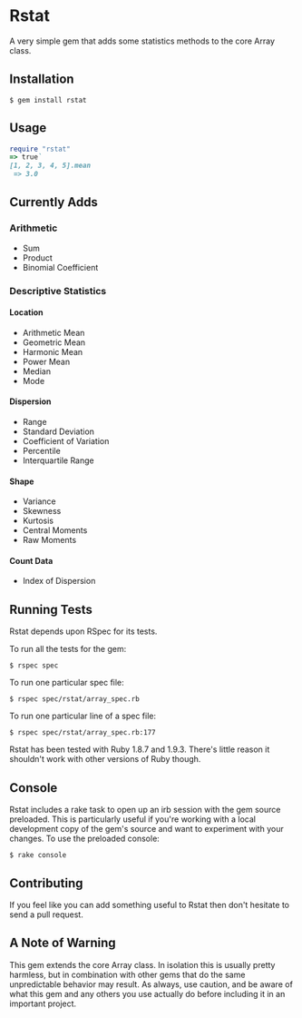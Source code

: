 # Rstat

A very simple gem that adds some statistics methods to the core Array class.

Installation
------------

    $ gem install rstat

Usage
-----

```ruby
require "rstat"
=> true`
[1, 2, 3, 4, 5].mean
 => 3.0
```

Currently Adds
--------------

### Arithmetic

* Sum
* Product
* Binomial Coefficient

### Descriptive Statistics

#### Location

* Arithmetic Mean
* Geometric Mean
* Harmonic Mean
* Power Mean
* Median
* Mode

#### Dispersion

* Range
* Standard Deviation
* Coefficient of Variation
* Percentile
* Interquartile Range

#### Shape

* Variance
* Skewness
* Kurtosis
* Central Moments
* Raw Moments

#### Count Data

* Index of Dispersion

Running Tests
-------------

Rstat depends upon RSpec for its tests.

To run all the tests for the gem:

    $ rspec spec

To run one particular spec file:

    $ rspec spec/rstat/array_spec.rb

To run one particular line of a spec file:

    $ rspec spec/rstat/array_spec.rb:177

Rstat has been tested with Ruby 1.8.7 and 1.9.3. There's little reason it shouldn't work with other versions of Ruby though.

Console
-------

Rstat includes a rake task to open up an irb session with the gem source preloaded. This is particularly useful if you're working with a local development copy of the gem's source and want to experiment with your changes. To use the preloaded console:

    $ rake console

Contributing
------------

If you feel like you can add something useful to Rstat then don't hesitate to send a pull request.


A Note of Warning
-----------------

This gem extends the core Array class. In isolation this is usually pretty harmless, but in combination with other gems that do the same unpredictable behavior may result. As always, use caution, and be aware of what this gem and any others you use actually do before including it in an important project.